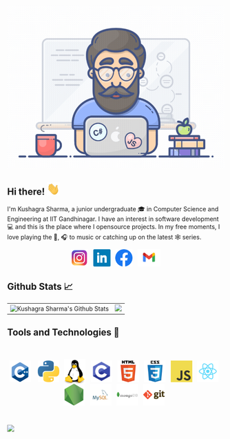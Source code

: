 [![Header](header.gif "Header")](https://github.com/antimattercorrade)

## Hi there! <img src="wave.gif" width="30px">

I'm Kushagra Sharma, a junior undergraduate :mortar_board: in Computer Science and Engineering at IIT Gandhinagar. I have an interest in software development :computer: and this is the place where I opensource projects. In my free moments, I love playing the :guitar:, :headphones: to music or catching up on the latest :spider_web: series. 

<p align='center'>
<a href="http://instagram.com/antimatter_corrade"><img height="40" src="icons/insta.png"></a>&nbsp;&nbsp;
<a href="https://www.linkedin.com/in/kushagrasharma13/"><img height="40" src="icons/linkedin.png"></a>&nbsp;&nbsp;
<a href="https://www.facebook.com/kushagra.sharma.71465572"><img height="40" src="icons/fb.png"></a>&nbsp;&nbsp;
<a href="mailto:kush991013@gmail.com"><img height="40" src="icons/gmail.png"></a>
</p>

## Github Stats 📈

<table width="100%">
  <tr>
    <td>
      <img height="200em" src="https://github-readme-stats.vercel.app/api?username=antimattercorrade&include_all_commits=true&count_private=true&show_icons=true&line_height=20&title_color=7A7ADB&icon_color=2234AE&text_color=D3D3D3&bg_color=0,000000,130F40" alt="Kushagra Sharma's Github Stats" />
    </td>
    <td>
      <img height="200em" src="https://github-readme-stats.vercel.app/api/top-langs/?username=antimattercorrade&show_icons=true&hide_border=true&layout=compact&langs_count=8&    line_height=20&title_color=7A7ADB&icon_color=2234AE&text_color=D3D3D3&bg_color=0,000000,130F40&exclude_repo=Color_Detection_BASYS3,Digital,Design" /> 
    </td>
  </tr>
</table>

## Tools and Technologies 🔧

<br>

<p align="center">
<img align="center" alt="C++" width="50" src="icons/cpp.png" /> &nbsp;&nbsp;
<img align="center" alt="Python" width="50" src="icons/python.png" />&nbsp;&nbsp;
<img align="center" alt="Linux" width="50" src="icons/linux.png" />&nbsp;&nbsp;
<img align="center" alt="C" width="50" src="icons/c.webp" />&nbsp;&nbsp;
<img align="center" alt="HTML5" width="50" src="icons/html.png" />&nbsp;&nbsp;
<img align="center" alt="CSS3" width="50" src="icons/css.png" />&nbsp;&nbsp;
<img align="center" alt="JavaScript" width="50" src="icons/javascript.png" />&nbsp;&nbsp;
<img align="center" alt="React" width="50" src="icons/react.png" />&nbsp;&nbsp;
<img align="center" alt="Node.js" width="50" src="icons/nodejs.png" />&nbsp;&nbsp;
<img align="center" alt="MySQL" width="50" src="icons/mysql.png" />&nbsp;&nbsp;
<img align="center" alt="MongoDB" width="50" src="icons/mongodb.png" />&nbsp;&nbsp;
<img align="center" alt="Git" width="50" src="icons/git.png" />&nbsp;&nbsp;
</p>

<br>

![](https://komarev.com/ghpvc/?username=antimattercorrade&text_color=D3D3D3&bg_color=0,000000,130F40&style=flat)
